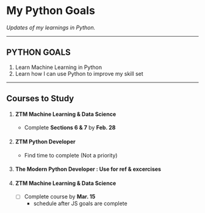 My Python Goals
===
*Updates of my learnings in Python.*

---
PYTHON GOALS
---
  1. Learn Machine Learning in Python
  2. Learn how I can use Python to improve my skill set

---
Courses to Study
---

1. #### ZTM Machine Learning & Data Science
   - Complete **Sections 6 & 7** by **Feb. 28**
2. #### ZTM Python Developer
      - Find time to complete (Not a priority)
3. #### The Modern Python Developer : Use for ref & excercises

1. #### ZTM Machine Learning & Data Science
      - [ ] Complete course by **Mar. 15**
        - schedule after JS goals are complete

